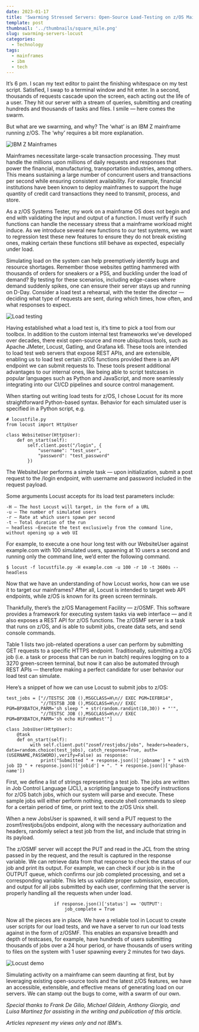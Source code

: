```yaml
---
date: 2023-01-17
title: 'Swarming Stressed Servers: Open-Source Load-Testing on z/OS Mainframes with Locust'
template: post
thumbnail: '../thumbnails/square_mile.png'
slug: swarming-servers-locust
categories:
  - Technology
tags:
  - mainframes
  - ibm
  - tech
---
```


It’s 6 pm. I scan my text editor to paint the finishing whitespace on my test script. Satisfied, I swap to a terminal window and hit enter. In a second, thousands of requests cascade upon the screen, each acting out the life of a user. They hit our server with a stream of queries, submitting and creating hundreds and thousands of tasks and files. I smile — here comes the swarm.

But what are we swarming, and why? The ‘what’ is an IBM Z mainframe running z/OS. The ‘why’ requires a bit more explanation.

![IBM Z Mainframes](https://miro.medium.com/v2/resize:fit:1160/format:webp/1*PwarGcLlnZLi7I2_tFGdnA.png)

Mainframes necessitate large-scale transaction processing. They must handle the millions upon millions of daily requests and responses that power the financial, manufacturing, transportation industries, among others. This means sustaining a large number of concurrent users and transactions per second while ensuring consistent availability. For example, financial institutions have been known to deploy mainframes to support the huge quantity of credit card transactions they need to transmit, process, and store.

As a z/OS Systems Tester, my work on a mainframe OS does not begin and end with validating the input and output of a function. I must verify if such functions can handle the necessary stress that a mainframe workload might induce. As we introduce several new functions to our test systems, we want to regression test these new features to ensure they do not break existing ones, making certain these functions still behave as expected, especially under load.

Simulating load on the system can help preemptively identify bugs and resource shortages. Remember those websites getting hammered with thousands of orders for sneakers or a PS5, and buckling under the load of demand? By testing for these scenarios, including edge-cases where demand suddenly spikes, one can ensure their server stays up and running on D-Day. Consider a load test a rehearsal, with the tester the director — deciding what type of requests are sent, during which times, how often, and what responses to expect.

![Load testing](https://miro.medium.com/v2/resize:fit:550/format:webp/1*LVuzxT0fFi9RnhWiKMZ1ng.png)

Having established what a load test is, it’s time to pick a tool from our toolbox. In addition to the custom internal test frameworks we’ve developed over decades, there exist open-source and more ubiquitous tools, such as Apache JMeter, Locust, Gatling, and Grafana k6. These tools are intended to load test web servers that expose REST APIs, and are extensible, enabling us to load test certain z/OS functions provided there is an API endpoint we can submit requests to. These tools present additional advantages to our internal ones, like being able to script testcases in popular languages such as Python and JavaScript, and more seamlessly integrating into our CI/CD pipelines and source control management.

When starting out writing load tests for z/OS, I chose Locust for its more straightforward Python-based syntax. Behavior for each simulated user is specified in a Python script, e.g.

```
# locustfile.py
from locust import HttpUser

class WebsiteUser(HttpUser):
    def on_start(self):
        self.client.post("/login", {
            "username": "test_user",
            "password": "test_password"
        })

```

The WebsiteUser performs a simple task — upon initialization, submit a post request to the /login endpoint, with username and password included in the request payload.

Some arguments Locust accepts for its load test parameters include:
```
-H — The host Locust will target, in the form of a URL
-u — The number of simulated users
-r — Rate at which users spawn per second
-t — Total duration of the run
— headless —Execute the test exclusively from the command line, without opening up a web UI
```

For example, to execute a one hour long test with our WebsiteUser against example.com with 100 simulated users, spawning at 10 users a second and running only the command line, we’d enter the following command.
```
$ locust -f locustfile.py -H example.com -u 100 -r 10 -t 3600s --headless
```

Now that we have an understanding of how Locust works, how can we use it to target our mainframes? After all, Locust is intended to target web API endpoints, while z/OS is known for its green screen terminals.

Thankfully, there’s the z/OS Management Facility — z/OSMF. This software provides a framework for executing system tasks via web interface — and it also exposes a REST API for z/OS functions. The z/OSMF server is a task that runs on z/OS, and is able to submit jobs, create data sets, and send console commands.

Table 1 lists two job-related operations a user can perform by submitting GET requests to a specific HTTPS endpoint. Traditionally, submitting a z/OS job (i.e. a task or process that can be run in batch) requires logging on to a 3270 green-screen terminal, but now it can also be automated through REST APIs — therefore making a perfect candidate for user behavior our load test can simulate.

Here’s a snippet of how we can use Locust to submit jobs to z/OS:
```
test_jobs = ["//TESTSC JOB (),MSGCLASS=H\n// EXEC PGM=IEFBR14", 
             "//TESTSB JOB (),MSGCLASS=H\n// EXEC PGM=BPXBATCH,PARM='sh sleep " + str(random.randint(10,30)) + "'",
             "//TESTSC JOB (),MSGCLASS=H\n// EXEC PGM=BPXBATCH,PARM='sh echo HiFromRest'"]
```
```
class JobsUser(HttpUser):
    @task
    def on_start(self):
         with self.client.put("zosmf/restjobs/jobs", headers=headers, data=random.choice(test_jobs), catch_response=True, auth=(USERNAME,PASSWORD),verify=False) as response:
             print("Submitted " + response.json()['jobname'] + " with job ID " + response.json()['jobid'] + ". " + response.json()['phase-name'])
```

First, we define a list of strings representing a test job. The jobs are written in Job Control Language (JCL), a scripting language to specify instructions for z/OS batch jobs, which our system will parse and execute. These sample jobs will either perform nothing, execute shell commands to sleep for a certain period of time, or print text to the z/OS Unix shell.

When a new JobsUser is spawned, it will send a PUT request to the zosmf/restjobs/jobs endpoint, along with the necessary authorization and headers, randomly select a test job from the list, and include that string in its payload.

The z/OSMF server will accept the PUT and read in the JCL from the string passed in by the request, and the result is captured in the response variable. We can retrieve data from that response to check the status of our job and print its output. For example, we can check if our job is in the OUTPUT queue, which confirms our job completed processing, and set a corresponding variable. This lets us validate proper submission, execution, and output for all jobs submitted by each user, confirming that the server is properly handling all the requests when under load.

```
                  if response.json()['status'] == 'OUTPUT':
                      job_complete = True
```

Now all the pieces are in place. We have a reliable tool in Locust to create user scripts for our load tests, and we have a server to run our load tests against in the form of z/OSMF. This enables an expansive breadth and depth of testcases, for example, have hundreds of users submitting thousands of jobs over a 24 hour period, or have thousands of users writing to files on the system with 1 user spawning every 2 minutes for two days.

![Locust demo](https://medium.com/theropod/swarming-stressed-servers-open-source-load-testing-on-z-os-mainframes-with-locust-42a1d5e3363e)

Simulating activity on a mainframe can seem daunting at first, but by leveraging existing open-source tools and the latest z/OS features, we have an accessible, extensible, and effective means of generating load on our servers. We can stamp out the bugs to come, with a swarm of our own.

*Special thanks to Frank De Gilio, Michael Gildein, Anthony Giorgio, and Luisa Martinez for assisting in the writing and publication of this article.*

*Articles represent my views only and not IBM's.*